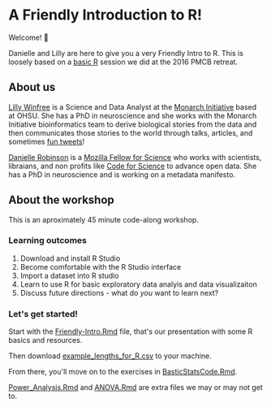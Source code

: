 # A Friendly Introduction to R!

Welcome! :tada:

Danielle and Lilly are here to give you a very Friendly Intro to R. This is loosely based on a [basic R](https://github.com/daniellecrobinson/Rstats_4_n00bs) session we did at the 2016 PMCB retreat.

## About us
[Lilly Winfree](https://twitter.com/lilscientista) is a Science and Data Analyst at the [Monarch Initiative](https://monarchinitiative.org/) based at OHSU. She has a PhD in neuroscience and she works with the Monarch Initiative bioinformatics team to derive biological stories from the data and then communicates those stories to the world through talks, articles, and sometimes [fun tweets](https://twitter.com/MonarchInit/status/843948869385838592)!

[Danielle Robinson](https://twitter.com/daniellecrobins) is a [Mozilla Fellow for Science](https://science.mozilla.org/programs/fellowships) who works with scientists, libraians, and non profits like [Code for Science](https://codeforscience.org/) to advance open data. She has a PhD in neuroscience and is working on a metadata manifesto.

## About the workshop
This is an aproximately 45 minute code-along workshop.

### Learning outcomes
1. Download and install R Studio
2. Become comfortable with the R Studio interface
3. Import a dataset into R studio
4. Learn to use R for basic exploratory data analyis and data visualizaiton 
5. Discuss future directions - what do *you* want to learn next?

### Let's get started!
Start with the [Friendly-Intro.Rmd](https://github.com/BioData-Club/Friendly-Intro-to-R/blob/master/Friendly-Intro.Rmd) file, that's our presentation with some R basics and resources.

Then download [example_lengths_for_R.csv](https://github.com/BioData-Club/Friendly-Intro-to-R/blob/master/example_lengths_for_R.csv) to your machine. 

From there, you'll move on to the exercises in [BasticStatsCode.Rmd](https://github.com/BioData-Club/Friendly-Intro-to-R/blob/master/BasicStatsCode.Rmd).

[Power_Analysis.Rmd](https://github.com/BioData-Club/Friendly-Intro-to-R/blob/master/Power_Analysis.Rmd) and [ANOVA.Rmd](https://github.com/BioData-Club/Friendly-Intro-to-R/blob/master/ANOVA.Rmd) are extra files we may or may not get to.

